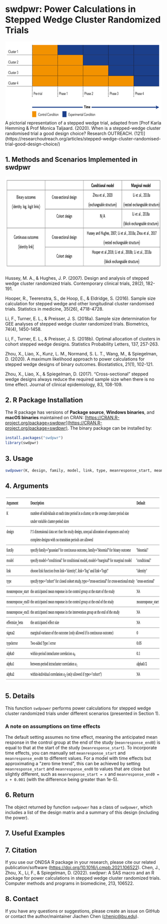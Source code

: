 # swdpwr: Power Calculations in Stepped Wedge Cluster Randomized Trials
<img src="illustration.png" alt="illustration" height="250">
A pictorial representation of a stepped wedge trial, adapted from [Prof Karla Hemming & Prof Monica Taljaard. (2020). When is a stepped-wedge cluster randomised trial a good design choice? Research OUTREACH. (121)](https://researchoutreach.org/articles/stepped-wedge-cluster-randomised-trial-good-design-choice/) 

## 1. Methods and Scenarios Implemented in swdpwr
<img src="method.png" alt="method overview" height="300">

Hussey, M. A., & Hughes, J. P. (2007). Design and analysis of stepped wedge cluster randomized trials. Contemporary clinical trials, 28(2), 182-191.

Hooper, R., Teerenstra, S., de Hoop, E., & Eldridge, S. (2016). Sample size calculation for stepped wedge and other longitudinal cluster randomised trials. Statistics in medicine, 35(26), 4718-4728.

Li, F., Turner, E. L., & Preisser, J. S. (2018a). Sample size determination for GEE analyses of stepped wedge cluster randomized trials. Biometrics, 74(4), 1450-1458.

Li, F., Turner, E. L., & Preisser, J. S. (2018b). Optimal allocation of clusters in cohort stepped wedge designs. Statistics Probability Letters, 137, 257-263.

Zhou, X., Liao, X., Kunz, L. M., Normand, S. L. T., Wang, M., & Spiegelman, D. (2020). A maximum likelihood approach to power calculations for stepped wedge designs of binary outcomes. Biostatistics, 21(1), 102-121.

Zhou, X., Liao, X., & Spiegelman, D. (2017). “Cross-sectional” stepped wedge designs always reduce the required sample size when there is no time effect. Journal of clinical epidemiology, 83, 108-109.

## 2. R Package Installation
The R package has versions of **Package source**, **Windows binaries**, and **macOS binaries** maintained on CRAN: [https://CRAN.R-project.org/package=swdpwr](https://CRAN.R-project.org/package=swdpwr). The binary package can be installed by:
```r
install.packages("swdpwr")
library(swdpwr)
```

## 3. Usage
```r
swdpower(K, design, family, model, link, type, meanresponse_start, meanresponse_end0, meanresponse_end1, effectsize_beta, sigma2, typeIerror, alpha0, alpha1, alpha2)
```
## 4. Arguments
<img src="argument.png" alt="argument" height="600">

## 5. Details
This function `swdpower` performs power calculations for stepped wedge cluster randomized trials under different scenarios (presented in Section 1). 
### A note on assumptions on time effects
The default setting assumes no time effect, meaning the anticipated mean response in the control group at the end of the study (`meanresponse_end0`) is equal to that at the start of the study (`meanresponse_start`). To incorporate time effects, you can manually set `meanresponse_start` and `meanresponse_end0` to different values. For a model with time effects but approximating a "zero time trend", this can be achieved by setting `meanresponse_start` and `meanresponse_end0` to values that are close but slightly different, such as `meanresponse_start = x` and `meanresponse_end0 = x + 0.001` (with the difference being greater than 1e-5).

## 6. Return
The object returned by function `swdpower` has a class of `swdpower`, which includes a list of the design matrix and a summary of this design (including the power).

## 7. Useful Examples





## 7. Citation
If you use our ONDSA R package in your research, please cite our related publication/software (https://doi.org/10.1016/j.cmpb.2021.106522).
Chen, J., Zhou, X., Li, F., & Spiegelman, D. (2022). swdpwr: A SAS macro and an R package for power calculations in stepped wedge cluster randomized trials. Computer methods and programs in biomedicine, 213, 106522.

## 8. Contact
If you have any questions or suggestions, please create an issue on GitHub or contact the author/maintainer Jiachen Chen (chenjc@bu.edu).







